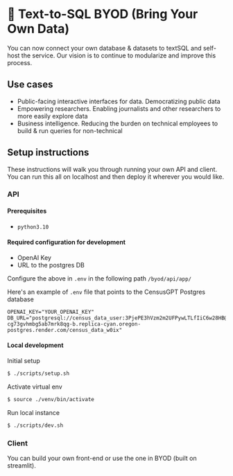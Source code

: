 # 🔌 Text-to-SQL BYOD (Bring Your Own Data)


You can now connect your own database & datasets to textSQL and self-host the service. Our vision is to continue to modularize and improve this process.

## Use cases

- Public-facing interactive interfaces for data. Democratizing public data
- Empowering researchers. Enabling journalists and other researchers to more easily explore data
- Business intelligence. Reducing the burden on technical employees to build & run queries for non-technical


## Setup instructions

These instructions will walk you through running your own API and client. You can run this all on localhost and then deploy it wherever you would like.

### API

#### Prerequisites
- `python3.10`

#### Required configuration for development

- OpenAI Key
- URL to the postgres DB

Configure the above in `.env` in the following path `/byod/api/app/`

Here's an example of `.env` file that points to the CensusGPT Postgres database

```
OPENAI_KEY="YOUR_OPENAI_KEY"
DB_URL="postgresql://census_data_user:3PjePE3hVzm2m2UFPywLTLfIiC6w28HB@dpg-cg73gvhmbg5ab7mrk8qg-b.replica-cyan.oregon-postgres.render.com/census_data_w0ix"
```

#### Local development

Initial setup
```sh
$ ./scripts/setup.sh
```

Activate virtual env
```sh
$ source ./venv/bin/activate
```

Run local instance
```sh
$ ./scripts/dev.sh
```

### Client

You can build your own front-end or use the one in BYOD (built on streamlit).


